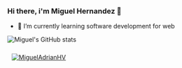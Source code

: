 ### Hi there, i'm Miguel Hernandez 👋

- 🌱 I’m currently learning software development for web

![Miguel's GitHub stats](https://github-readme-stats.vercel.app/api?username=MiguelAdrianHV&show_icons=true&theme=tokyonight)
<div></div>
<a href="https://github.com/MiguelAdrianHV"> <img align="center" src="https://github-readme-stats.vercel.app/api/top-langs/?username=MiguelAdrianHV&langs_count=5&title_color=FFFFFF&text_color=8a919a&icon_color=6aa6f8&bg_color=22272e" alt="MiguelAdrianHV" style="padding:10px"/></a>
<!--
**MiguelAdrianHV/MiguelAdrianHV** is a ✨ _special_ ✨ repository because its `README.md` (this file) appears on your GitHub profile.

Here are some ideas to get you started:

- 🔭 I’m currently working on ...
- 🌱 I’m currently learning ...
- 👯 I’m looking to collaborate on ...
- 🤔 I’m looking for help with ...
- 💬 Ask me about ...
- 📫 How to reach me: ...
- 😄 Pronouns: ...
- ⚡ Fun fact: ...
-->
